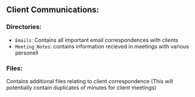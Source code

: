 ## Client Communications:

### Directories:
*	`Emails`: Contains all important email correspondences with clients
*	`Meeting_Notes`: contains information recieved in meetings with various personell

### Files: 
Contains additional files relating to client correspondence (This will potentially contain duplicates of minutes for client meetings)
		
